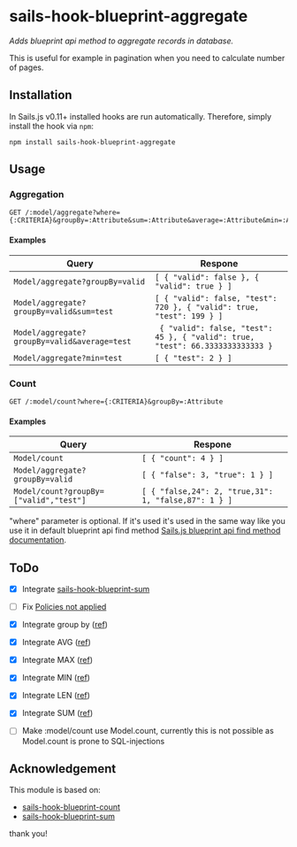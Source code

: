 # sails-hook-blueprint-aggregate
_Adds blueprint api method to aggregate records in database._

This is useful for example in pagination when you need to calculate number of pages. 

## Installation

In Sails.js v0.11+ installed hooks are run automatically. Therefore, simply install the hook via `npm`:

    npm install sails-hook-blueprint-aggregate

## Usage

### Aggregation

```
GET /:model/aggregate?where={:CRITERIA}&groupBy=:Attribute&sum=:Attribute&average=:Attribute&min=:Attribute&max=:Attribute&sort=:Attribute
```

#### Examples

| Query | Respone |
| -----  | ------  |
|`Model/aggregate?groupBy=valid` | `[ { "valid": false }, { "valid": true } ]` |
|`Model/aggregate?groupBy=valid&sum=test` | `[ { "valid": false, "test": 720 }, { "valid": true, "test": 199 } ]` |
|`Model/aggregate?groupBy=valid&average=test` | ` { "valid": false, "test": 45 }, { "valid": true, "test": 66.3333333333333 }`|
|`Model/aggregate?min=test` | ` [ { "test": 2 } ] ` |

### Count

```
GET /:model/count?where={:CRITERIA}&groupBy=:Attribute
```

#### Examples

| Query | Respone |
| -----  | ------  |
|`Model/count` | `[ { "count": 4 } ]` |
|`Model/aggregate?groupBy=valid` | `[ { "false": 3, "true": 1 } ]` |
|`Model/count?groupBy=["valid","test"]` | `[ { "false,24": 2, "true,31": 1, "false,87": 1 } ]` |

"where" parameter is optional. If it's used it's used in the same way like you use it in default blueprint api find method
[Sails.js blueprint api find method documentation](http://sailsjs.org/documentation/reference/blueprint-api/find-where).

## ToDo

- [X] Integrate [sails-hook-blueprint-sum](https://github.com/GregKapustin/sails-hook-blueprint-sum)
- [ ] Fix [Policies not applied](https://github.com/kristian-ackar/sails-hook-blueprint-count/issues/4)
- [X] Integrate group by ([ref])
- [X] Integrate AVG ([ref])
- [X] Integrate MAX ([ref])
- [X] Integrate MIN ([ref])
- [X] Integrate LEN ([ref])
- [X] Integrate SUM ([ref])

- [ ] Make :model/count use Model.count, currently this is not possible as Model.count is prone to SQL-injections

## Acknowledgement

This module is based on:
* [sails-hook-blueprint-count](https://github.com/kristian-ackar/sails-hook-blueprint-count)
* [sails-hook-blueprint-sum](https://github.com/GregKapustin/sails-hook-blueprint-sum)

thank you!

[ref]:https://github.com/balderdashy/waterline/issues/61

